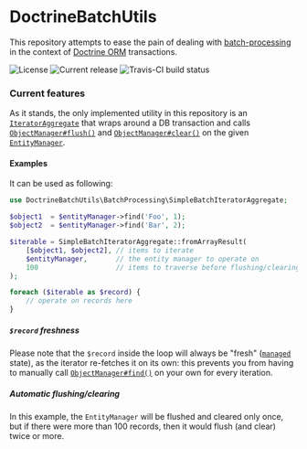 # DoctrineBatchUtils

This repository attempts to ease the pain of dealing with 
[batch-processing](http://docs.doctrine-project.org/projects/doctrine-orm/en/latest/reference/batch-processing.html)
in the context of [Doctrine ORM](http://docs.doctrine-project.org/projects/doctrine-orm/en/latest/)
transactions.

![License](https://img.shields.io/packagist/l/ocramius/doctrine-batch-utils.svg)
![Current release](https://img.shields.io/packagist/v/ocramius/doctrine-batch-utils.svg)
![Travis-CI build status](https://img.shields.io/travis/Ocramius/DoctrineBatchUtils.svg)

### Current features

As it stands, the only implemented utility in this repository is an 
[`IteratorAggregate`](http://php.net/manual/en/class.iteratoraggregate.php) that 
wraps around a DB transaction and calls 
[`ObjectManager#flush()`](https://github.com/doctrine/common/blob/v2.5.1/lib/Doctrine/Common/Persistence/ObjectManager.php#L120)
and [`ObjectManager#clear()`](https://github.com/doctrine/common/blob/v2.5.1/lib/Doctrine/Common/Persistence/ObjectManager.php#L88)
on the given [`EntityManager`](https://github.com/doctrine/doctrine2/blob/v2.5.1/lib/Doctrine/ORM/EntityManagerInterface.php).


#### Examples

It can be used as following:

```php
use DoctrineBatchUtils\BatchProcessing\SimpleBatchIteratorAggregate;

$object1  = $entityManager->find('Foo', 1);
$object2  = $entityManager->find('Bar', 2);

$iterable = SimpleBatchIteratorAggregate::fromArrayResult(
    [$object1, $object2], // items to iterate
    $entityManager,       // the entity manager to operate on
    100                   // items to traverse before flushing/clearing
);

foreach ($iterable as $record) {
    // operate on records here
}
```

##### `$record` freshness

Please note that the `$record` inside the loop will always be "fresh" 
([`managed`](http://doctrine-orm.readthedocs.org/projects/doctrine-orm/en/latest/reference/working-with-objects.html#persisting-entities) state),
as the iterator re-fetches it on its own: this prevents you from having to
manually call [`ObjectManager#find()`](https://github.com/doctrine/common/blob/v2.5.1/lib/Doctrine/Common/Persistence/ObjectManager.php#L42)
on your own for every iteration.

##### Automatic flushing/clearing

In this example, the `EntityManager` will be flushed and cleared only once, 
but if there were more than 100 records, then it would flush (and clear) twice 
or more.
